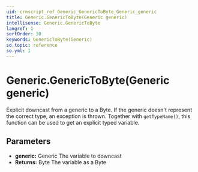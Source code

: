 ```yaml
---
uid: crmscript_ref_Generic_GenericToByte_Generic_generic
title: Generic.GenericToByte(Generic generic)
intellisense: Generic.GenericToByte
langref: 1
sortOrder: 30
keywords: GenericToByte(Generic)
so.topic: reference
so.yml: 1
---
```


# Generic.GenericToByte(Generic generic)

Explicit downcast from a generic to a Byte. If the generic doesn't represent the correct type, an exception is thrown. Together with `getTypeName()`, this function can be used to get an explicit typed variable.

## Parameters

* **generic:** Generic The variable to downcast
* **Returns:** Byte The variable as a Byte
